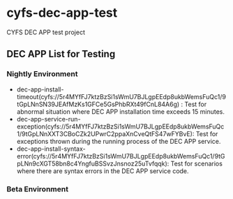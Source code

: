 # cyfs-dec-app-test
CYFS DEC APP test project

## DEC APP List for Testing

### Nightly Environment

+ dec-app-install-timeout(cyfs://5r4MYfFJ7ktzBzSi1sWmU7BJLgpEEdp8ukbWemsFuQc1/9tGpLNnSN39JEAfMzKs1GFCe5GsPhbRXt49fCnL84A6g) : Test for abnormal situation where DEC APP installation time exceeds 15 minutes.
+ dec-app-service-run-exception(cyfs://5r4MYfFJ7ktzBzSi1sWmU7BJLgpEEdp8ukbWemsFuQc1/9tGpLNnXXT3CBoCZk2UPwrC2ppaXnCveQtFS47wFYBvE): Test for exceptions thrown during the running process of the DEC APP service.
+ dec-app-install-syntax-error(cyfs://5r4MYfFJ7ktzBzSi1sWmU7BJLgpEEdp8ukbWemsFuQc1/9tGpLNn9cXGT58bn8c4YngfuBSSvzJnsnoz25uTvfqqk): Test for scenarios where there are syntax errors in the DEC APP service code.

### Beta Environment
